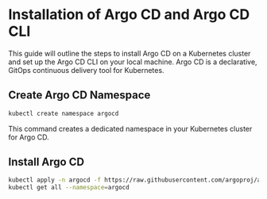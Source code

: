 
# Installation of Argo CD and Argo CD CLI

This guide will outline the steps to install Argo CD on a Kubernetes cluster and set up the Argo CD CLI on your local machine. Argo CD is a declarative, GitOps continuous delivery tool for Kubernetes.

## Create Argo CD Namespace

```bash
kubectl create namespace argocd
```

This command creates a dedicated namespace in your Kubernetes cluster for Argo CD.

## Install Argo CD

```bash
kubectl apply -n argocd -f https://raw.githubusercontent.com/argoproj/argo-cd/stable/manifests/install.yaml
kubectl get all --namespace=argocd
```
